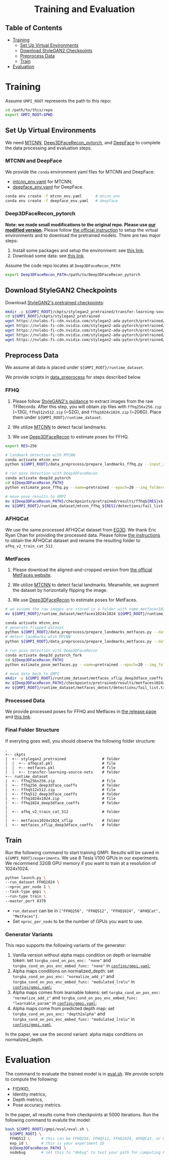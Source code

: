 <h1 align="center">Training and Evaluation</h1>

## Table of Contents

- [Training](#training)
  - [Set Up Virtual Environments](#set-up-virtual-environments)
  - [Download StyleGAN2 Checkpoints](#download-styleGAN2-checkpoints)
  - [Preprocess Data](#preprocess-data)
  - [Train](#train)
- [Evaluation](#evaluation)

# Training

Assume `GMPI_ROOT` represents the path to this repo:
```bash
cd /path/to/this/repo
export GMPI_ROOT=$PWD
```

## Set Up Virtual Environments

We need [MTCNN](https://github.com/ipazc/mtcnn), [Deep3DFaceRecon_pytorch](https://github.com/sicxu/Deep3DFaceRecon_pytorch/tree/6ba3d22f84bf508f0dde002da8fff277196fef21), and [DeepFace](https://github.com/serengil/deepface) to complete the data processing and evaluation steps.

### MTCNN and DeepFace

We provide the `conda` environment yaml files for MTCNN and DeepFace:
- [mtcnn_env.yaml](../virtual_envs/mtcnn_env.yaml) for MTCNN;
- [deepface_env.yaml](../virtual_envs/deepface_env.yaml) for DeepFace.
```bash
conda env create -f mtcnn_env.yaml      # mtcnn_env
conda env create -f deepface_env.yaml   # deepface
```

### Deep3DFaceRecon_pytorch

**Note: we made small modifications to the original repo. Please use [our modified version](https://github.com/Xiaoming-Zhao/Deep3DFaceRecon_pytorch).** Please follow [the official instruction](https://github.com/Xiaoming-Zhao/Deep3DFaceRecon_pytorch#requirements) to setup the virtual environments and to download the pretrained models. There are two major steps:
1. Install some packages and setup the environment: see [this link](https://github.com/Xiaoming-Zhao/Deep3DFaceRecon_pytorch#installation);
2. Download some data: see [this link](https://github.com/Xiaoming-Zhao/Deep3DFaceRecon_pytorch#prepare-prerequisite-models).

Assume the code repo locates at `Deep3DFaceRecon_PATH`:
```bash
export Deep3DFaceRecon_PATH=/path/to/Deep3DFaceRecon_pytorch
```

## Download StyleGAN2 Checkpoints

Download [StyleGAN2's pretrained checkpoints](https://nvlabs-fi-cdn.nvidia.com/stylegan2-ada-pytorch/pretrained/):
```bash
mkdir -p ${GMPI_ROOT}/ckpts/stylegan2_pretrained/transfer-learning-source-nets/
cd ${GMPI_ROOT}/ckpts/stylegan2_pretrained
wget https://nvlabs-fi-cdn.nvidia.com/stylegan2-ada-pytorch/pretrained/transfer-learning-source-nets/ffhq-res256-mirror-paper256-noaug.pkl ./transfer-learning-source-nets    # FFHQ256
wget https://nvlabs-fi-cdn.nvidia.com/stylegan2-ada-pytorch/pretrained/transfer-learning-source-nets/ffhq-res512-mirror-stylegan2-noaug.pkl ./transfer-learning-source-nets   # FFHQ512
wget https://nvlabs-fi-cdn.nvidia.com/stylegan2-ada-pytorch/pretrained/transfer-learning-source-nets/ffhq-res1024-mirror-stylegan2-noaug.pkl ./transfer-learning-source-nets  # FFHQ1024
wget https://nvlabs-fi-cdn.nvidia.com/stylegan2-ada-pytorch/pretrained/afhqcat.pkl .   # AFHQCat
wget https://nvlabs-fi-cdn.nvidia.com/stylegan2-ada-pytorch/pretrained/metfaces.pkl .   # MetFaces
```

## Preprocess Data

We assume all data is placed under `${GMPI_ROOT}/runtime_dataset`.

We provide scripts in [data_preprocess](../data_preprocess) for steps described below.

### FFHQ

1. Please follow [StyleGAN2's guidance](https://github.com/NVlabs/stylegan2-ada-pytorch/blob/6f160b3d22b8b178ebe533a50d4d5e63aedba21d/README.md#preparing-datasets) to extract images from the raw TFRecords. After this step, you will obtain zip files with `ffhq256x256.zip` (~13G), `ffhq512x512.zip` (~52G), and `ffhq1024x1024.zip` (~206G). Place them under `${GMPI_ROOT}/runtime_dataset`.

2. We utilize [MTCNN](https://github.com/ipazc/mtcnn) to detect facial landmarks.

3. We use [Deep3DFaceRecon](https://github.com/sicxu/Deep3DFaceRecon_pytorch/tree/6ba3d22f84bf508f0dde002da8fff277196fef21) to estimate poses for FFHQ. 

```bash
export RES=256

# landmark detection with MTCNN
conda activate mtcnn_env
python ${GMPI_ROOT}/data_preprocess/prepare_landmarks_ffhq.py --input_zipf ${GMPI_ROOT}/runtime_dataset/ffhq${RES}x${RES}.zip --save_dir ${GMPI_ROOT}/runtime_dataset/mtcnn_ffhq_${RES}

# run pose detection with Deep3DFaceRecon
conda activate deep3d_pytorch
cd ${Deep3DFaceRecon_PATH}
python estimate_pose_ffhq.py --name=pretrained --epoch=20 --img_folder=${GMPI_ROOT}/runtime_dataset/dummy --gmpi_img_res ${RES} --gmpi_root ${GMPI_ROOT}

# move pose results to GMPI
mv ${Deep3DFaceRecon_PATH}/checkpoints/pretrained/results/ffhq${RES}x${RES}/epoch_20_000000 ${GMPI_ROOT}/runtime_dataset/ffhq${RES}_deep3dface_coeffs
mv ${GMPI_ROOT}/runtime_dataset/mtcnn_ffhq_${RES}/detections/fail_list.txt ${GMPI_ROOT}/runtime_dataset/ffhq256_deep3dface_coeffs/
```

### AFHQCat

We use the same processed AFHQCat dataset from [EG3D](https://github.com/NVlabs/eg3d). We thank Eric Ryan Chan for providing the processed data. Please follow [the instructions](https://github.com/NVlabs/eg3d/blob/0b38adcc2bed6b4fda922efd6ec747e1216dc1fd/README.md#preparing-datasets) to obtain the AFHQCat dataset and rename the resulting folder to `afhq_v2_train_cat_512`.

### MetFaces

1. Please download the aligned-and-cropped version from [the official MetFaces website](https://github.com/NVlabs/metfaces-dataset).

2. We utilize [MTCNN](https://github.com/ipazc/mtcnn) to detect facial landmarks. Meanwhile, we augment the dataset by horizontally flipping the image.

3. We use [Deep3DFaceRecon](https://github.com/sicxu/Deep3DFaceRecon_pytorch/tree/6ba3d22f84bf508f0dde002da8fff277196fef21) to estimate poses for MetFaces.

```bash
# we assume the raw images are stored in a folder with name metfaces1024x1024
mv ${GMPI_ROOT}/runtime_dataset/metfaces1024x1024 ${GMPI_ROOT}/runtime_dataset/metfaces1024x1024_xflip

conda activate mtcnn_env
# generate flipped dataset
python ${GMPI_ROOT}/data_preprocess/prepare_landmarks_metfaces.py --data_dir ${GMPI_ROOT}/runtime_dataset/metfaces1024x1024_xflip --save_dir ${GMPI_ROOT}/runtime_dataset/metfaces_detect --xflip 1
# detect landmarks wtih MTCNN
python ${GMPI_ROOT}/data_preprocess/prepare_landmarks_metfaces.py --data_dir ${GMPI_ROOT}/runtime_dataset/metfaces1024x1024_xflip --save_dir ${GMPI_ROOT}/runtime_dataset/metfaces_detect

# run pose detection with Deep3DFaceRecon
conda activate deep3d_pytorch_fork
cd ${Deep3DFaceRecon_PATH}
python estimate_pose_metfaces.py --name=pretrained --epoch=20 --img_folder=${GMPI_ROOT}/runtime_dataset/dummy --gmpi_root ${GMPI_ROOT}

# move data back to GMPI
mkdir -p ${GMPI_ROOT}/runtime_dataset/metfaces_xflip_deep3dface_coeffs
mv ${Deep3DFaceRecon_PATH}/checkpoints/pretrained/results/metfaces1024x1024_xflip/epoch_20_000000 ${GMPI_ROOT}/runtime_dataset/metfaces_xflip_deep3dface_coeffs/coeffs
mv ${GMPI_ROOT}/runtime_dataset/metfaces_detect/detections/fail_list.txt ${GMPI_ROOT}/runtime_dataset/metfaces_xflip_deep3dface_coeffs
```

### Processed Data

We provide processed poses for FFHQ and Metfaces in [the release page](https://github.com/apple/ml-gmpi/releases) and [this link](https://drive.google.com/drive/folders/1JDDtGXZP0Z8OwRROO5VNxOjQgwpUSJDj?usp=sharing).

### Final Folder Structure

If everyting goes well, you should observe the following folder structure:
```
.
+-- ckpts
|  +-- stylegan2_pretrained                # folder
|  |  +-- afhqcat.pkl                      # file
|  |  +-- metfaces.pkl                     # file
|  |  +-- transfer-learning-source-nets    # folder
+-- runtime_dataset
|  +-- ffhq256x256.zip                     # file
|  +-- ffhq256_deep3dface_coeffs           # folder
|  +-- ffhq512x512.zip                     # file
|  +-- ffhq512_deep3dface_coeffs           # folder
|  +-- ffhq1024x1024.zip                   # file
|  +-- ffhq1024_deep3dface_coeffs          # folder
|
|  +-- afhq_v2_train_cat_512               # folder
|
|  +-- metfaces1024x1024_xflip             # folder
|  +-- metfaces_xflip_deep3dface_coeffs    # folder
``` 

## Train

Run the following command to start training GMPI. Results will be saved in `${GMPI_ROOT}/experiments`. We use 8 Tesla V100 GPUs in our experiments. We recommend 32GB GPU memory if you want to train at a resolution of 1024x1024.

```bash
python launch.py \
--run_dataset FFHQ1024 \
--nproc_per_node 1 \
--task-type gmpi \
--run-type train \
--master_port 8370
```

- `run_dataset` can be in `["FFHQ256", "FFHQ512", "FFHQ1024", "AFHQCat", "MetFaces"]`.
- Set `nproc_per_node` to be the number of GPUs you want to use.

### Generator Variants

This repo supports the following variants of the generator:
1. Vanilla version without alpha maps condition on depth or learnable token: set `torgba_cond_on_pos_enc: "none"` and `torgba_cond_on_pos_enc_embed_func: "none"` in [`configs/gmpi.yaml`](../configs/gmpi.yml);
2. Alpha maps conditions on normalized_depth: set `torgba_cond_on_pos_enc: "normalize_add_z"` and `torgba_cond_on_pos_enc_embed_func: "modulated_lrelu"` in [`configs/gmpi.yaml`](../configs/gmpi.yml);
3. Alpha maps comes from learnable tokens: set `torgba_cond_on_pos_enc: "normalize_add_z"` and `torgba_cond_on_pos_enc_embed_func: "learnable_param"` in [`configs/gmpi.yaml`](../configs/gmpi.yml);
4. Alpha maps come from predicted depth map: set `torgba_cond_on_pos_enc: "depth2alpha"` and `torgba_cond_on_pos_enc_embed_func: "modulated_lrelu"` in [`configs/gmpi.yaml`](../configs/gmpi.yml).

In the paper, we use the second variant: alpha maps conditions on normalized_depth.

# Evaluation

The command to evaluate the trained model is in [eval.sh](../gmpi/eval/eval.sh). We provide scripts to compute the following:
- FID/KID,
- Identity metrics,
- Depth metrics,
- Pose accuracy metrics.

In the paper, all results come from checkpoints at 5000 iterations. Run the following command to evalute the model:
```bash
bash ${GMPI_ROOT}/gmpi/eval/eval.sh \
  ${GMPI_ROOT} \
  FFHQ512 \     # this can be FFHQ256, FFHQ512, FFHQ1024, AFHQCat, or MetFaces
  exp_id \      # this is your experiment ID
  ${Deep3DFaceRecon_PATH} \
  nodebug       # set this to "debug" to test your path for computing FID/KID is correct
```